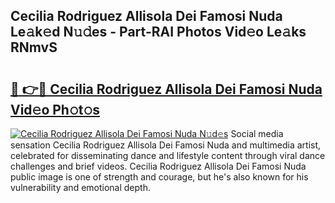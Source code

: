## Cecilia Rodriguez Allisola Dei Famosi Nuda Le𝚊k𝚎d N𝚞𝚍es - Part-RAI Photos Vid𝚎o Le𝚊ks RNmvS

# <h2><a href="http://fbfxnpk.evod.top/?m=Cecilia+Rodriguez+Allisola+Dei+Famosi+Nuda">🔗 👉🔴 Cecilia Rodriguez Allisola Dei Famosi Nuda Vid𝚎o Ph𝚘t𝚘s</a></h2>

[![Cecilia Rodriguez Allisola Dei Famosi Nuda N𝚞d𝚎s](https://i.imgur.com/8V9OHl7.gif)](http://fbfxnpk.evod.top/?m=Cecilia+Rodriguez+Allisola+Dei+Famosi+Nuda)
Social media sensation Cecilia Rodriguez Allisola Dei Famosi Nuda and multimedia artist, celebrated for disseminating dance and lifestyle content through viral dance challenges and brief videos. Cecilia Rodriguez Allisola Dei Famosi Nuda public image is one of strength and courage, but he's also known for his vulnerability and emotional depth. 
